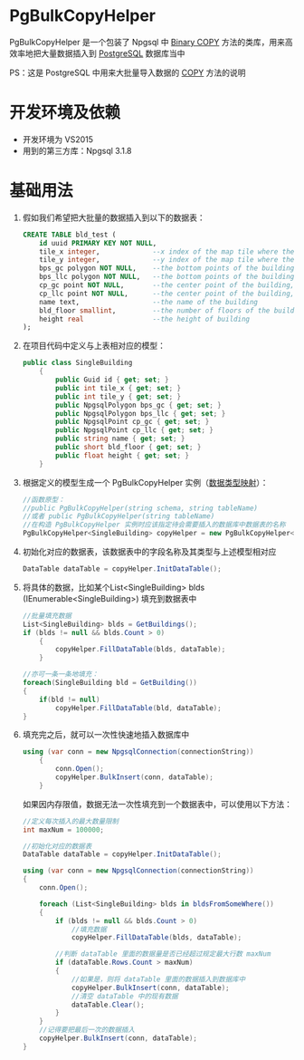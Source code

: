 # PgBulkCopyHelper

PgBulkCopyHelper 是一个包装了 Npgsql 中 [Binary COPY][1] 方法的类库，用来高效率地把大量数据插入到 [PostgreSQL][2] 数据库当中

PS：这是 PostgreSQL 中用来大批量导入数据的 [COPY][3] 方法的说明

# 开发环境及依赖

* 开发环境为 VS2015
* 用到的第三方库：Npgsql 3.1.8

# 基础用法

1. 假如我们希望把大批量的数据插入到以下的数据表：

	```sql
	CREATE TABLE bld_test (
	    id uuid PRIMARY KEY NOT NULL,
	    tile_x integer,             --x index of the map tile where the building is located
	    tile_y integer,             --y index of the map tile where the building is located
	    bps_gc polygon NOT NULL,    --the bottom points of the building, geodetic coordinates
	    bps_llc polygon NOT NULL,   --the bottom points of the building, Latitude and longitude coordinates
	    cp_gc point NOT NULL,       --the center point of the building, geodetic coordinates
	    cp_llc point NOT NULL,      --the center point of the building, Latitude and longitude coordinates
	    name text,                  --the name of the building
	    bld_floor smallint,         --the number of floors of the building
	    height real                 --the height of building
	);
	```

2. 在项目代码中定义与上表相对应的模型：

	```csharp
	public class SingleBuilding
	    {
	        public Guid id { get; set; }
	        public int tile_x { get; set; }
	        public int tile_y { get; set; }
	        public NpgsqlPolygon bps_gc { get; set; }
	        public NpgsqlPolygon bps_llc { get; set; }
	        public NpgsqlPoint cp_gc { get; set; }
	        public NpgsqlPoint cp_llc { get; set; }
	        public string name { get; set; }
	        public short bld_floor { get; set; }
	        public float height { get; set; }
	    }
	```

3. 根据定义的模型生成一个 PgBulkCopyHelper 实例（[数据类型映射][4]）：

	```csharp
	//函数原型：
	//public PgBulkCopyHelper(string schema, string tableName)
	//或者 public PgBulkCopyHelper(string tableName)
	//在构造 PgBulkCopyHelper 实例时应该指定待会需要插入的数据库中数据表的名称
	PgBulkCopyHelper<SingleBuilding> copyHelper = new PgBulkCopyHelper<SingleBuilding>("public", "bld_test");
	```

4. 初始化对应的数据表，该数据表中的字段名称及其类型与上述模型相对应

	```csharp
	DataTable dataTable = copyHelper.InitDataTable();
	```

5. 将具体的数据，比如某个List\<SingleBuilding\> blds (IEnumerable\<SingleBuilding\>) 填充到数据表中

	```csharp
	//批量填充数据
	List<SingleBuilding> blds = GetBuildings();
	if (blds != null && blds.Count > 0)
	    {
	        copyHelper.FillDataTable(blds, dataTable);
	    }
	
	//亦可一条一条地填充：
	foreach(SingleBuilding bld = GetBuilding())
	{
	    if(bld != null)
	        copyHelper.FillDataTable(bld, dataTable);
	}
	```

6. 填充完之后，就可以一次性快速地插入数据库中

	```csharp
	using (var conn = new NpgsqlConnection(connectionString))
	    {
	        conn.Open();
	        copyHelper.BulkInsert(conn, dataTable);
	    }
	```

	如果因内存限值，数据无法一次性填充到一个数据表中，可以使用以下方法：
	
	```csharp
	//定义每次插入的最大数量限制
	int maxNum = 100000;
	
	//初始化对应的数据表
	DataTable dataTable = copyHelper.InitDataTable();
	
	using (var conn = new NpgsqlConnection(connectionString))
	{
	    conn.Open();
	
	    foreach (List<SingleBuilding> blds in bldsFromSomeWhere())
	    {
	        if (blds != null && blds.Count > 0)
	            //填充数据
	            copyHelper.FillDataTable(blds, dataTable);
	
	        //判断 dataTable 里面的数据量是否已经超过规定最大行数 maxNum
	        if (dataTable.Rows.Count > maxNum)
	        {
	            //如果是，则将 dataTable 里面的数据插入到数据库中
	            copyHelper.BulkInsert(conn, dataTable);
	            //清空 dataTable 中的现有数据
	            dataTable.Clear();
	        }
	    }
        //记得要把最后一次的数据插入
        copyHelper.BulkInsert(conn, dataTable);
	}
	```

[1]: http://www.npgsql.org/doc/copy.html
[2]: https://www.postgresql.org/
[3]: https://www.postgresql.org/docs/current/static/sql-copy.html
[4]: http://www.npgsql.org/doc/types.html